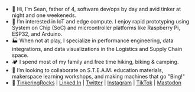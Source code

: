 - 👋 Hi, I’m Sean, father of 4, software dev/ops by day and avid tinker at night and one weekeneds.
- 👀 I’m interested in IoT and edge compute. I enjoy rapid prototyping using System on Chip (SoC) and micrcontroller platforms like Raspberry Pi, ESP32, and Arduino.
- 🏭 When not at play, I specialize in performance engineering, data integrations, and data visualizations in the Logistics and Supply Chain space.
- 🏕️ I spend most of my family and free time hiking, biking & camping.
- 💞️ I’m looking to collaborate on S.T.E.A.M. education materials, makerspace learning workshops, and making machines that go "Bing!"
- 🔗 [TinkeringRocks](https://timkeringrocks.com) | [Linked In](https://www.linkedin.com/in/seanosteen/) | [Twitter](https://twitter.com/tinkeringRocks) | [Instagram](https://www.instagram.com/tinkeringrocks/) | [TikTok](https://www.tiktok.com/@tinkeringrocks) | [Mastodon](https://mastodon.social/@TinkeringRocks)
